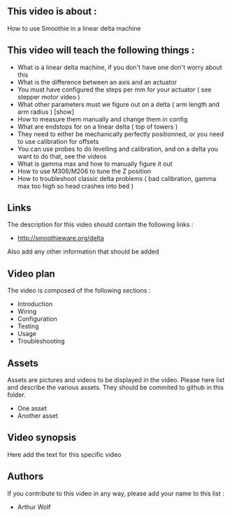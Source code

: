 ## This video is about : 

How to use Smoothie in a linear delta machine

## This video will teach the following things : 

* What is a linear delta machine, if you don't have one don't worry about this
* What is the difference between an axis and an actuator
* You must have configured the steps per mm for your actuator ( see stepper motor video )
* What other parameters must we figure out on a delta ( arm length and arm radius ) [show]
* How to measure them manually and change them in config
* What are endstops for on a linear delta ( top of towers )
* They need to either be mechanically perfectly positionned, or you need to use calibration for offsets
* You can use probes to do levelling and calibration, and on a delta you want to do that, see the videos
* What is gamma max and how to manually figure it out
* How to use M306/M206 to tune the Z position
* How to troubleshoot classic delta problems ( bad calibration, gamma max too high so head crashes into bed )

## Links 

The description for this video should contain the following links : 

* http://smoothieware.org/delta

Also add any other information that should be added

## Video plan

The video is composed of the following sections : 

* Introduction
* Wiring
* Configuration
* Testing
* Usage
* Troubleshooting

## Assets

Assets are pictures and videos to be displayed in the video.
Please here list and describe the various assets. They should be commited to github in this folder.

* One asset
* Another asset

## Video synopsis

Here add the text for this specific video

## Authors

If you contribute to this video in any way, please add your name to this list : 

* Arthur Wolf

